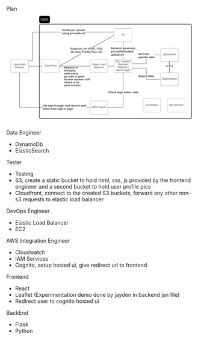 Plan
![plan](planimg.png)

Data Engineer
 - DynamoDb
 - ElasticSearch

Tester
 - Testing
 - S3, create a static bucket to hold html, css, js provided by the frontend engineer and a second bucket to hold user profile pics
 - Cloudfront, connect to the created S3 buckets, forward any other non-s3 requests to elastic load balancer

DevOps Engineer
 - Elastic Load Balancer
 - EC2

AWS Integration Engineer
 - Cloudwatch
 - IAM Services
 - Cognito, setup hosted ui, give redirect url to frontend

Frontend
 - React
 - Leaflet (Experimentation demo done by jayden in backend jsn file)
 - Redirect user to cognito hosted ui

BackEnd
 - Flask
 - Python
